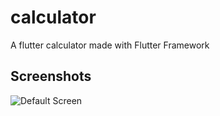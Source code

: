 # calculator

A flutter calculator made with Flutter Framework

## Screenshots


![Default Screen](https://imgur.com/T4HRelv)
